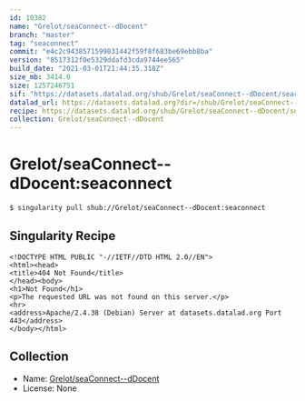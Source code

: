 ```yaml
---
id: 10382
name: "Grelot/seaConnect--dDocent"
branch: "master"
tag: "seaconnect"
commit: "e4c2c9438571599831442f59f8f683be69ebb8ba"
version: "8517312f0e5329ddafd3cda9744ee565"
build_date: "2021-03-01T21:44:35.318Z"
size_mb: 3414.0
size: 1257246751
sif: "https://datasets.datalad.org/shub/Grelot/seaConnect--dDocent/seaconnect/2021-03-01-e4c2c943-8517312f/8517312f0e5329ddafd3cda9744ee565.sif"
datalad_url: https://datasets.datalad.org?dir=/shub/Grelot/seaConnect--dDocent/seaconnect/2021-03-01-e4c2c943-8517312f/
recipe: https://datasets.datalad.org/shub/Grelot/seaConnect--dDocent/seaconnect/2021-03-01-e4c2c943-8517312f/Singularity
collection: Grelot/seaConnect--dDocent
---
```


# Grelot/seaConnect--dDocent:seaconnect

```bash
$ singularity pull shub://Grelot/seaConnect--dDocent:seaconnect
```

## Singularity Recipe

```singularity
<!DOCTYPE HTML PUBLIC "-//IETF//DTD HTML 2.0//EN">
<html><head>
<title>404 Not Found</title>
</head><body>
<h1>Not Found</h1>
<p>The requested URL was not found on this server.</p>
<hr>
<address>Apache/2.4.38 (Debian) Server at datasets.datalad.org Port 443</address>
</body></html>
```

## Collection

 - Name: [Grelot/seaConnect--dDocent](https://github.com/Grelot/seaConnect--dDocent)
 - License: None

